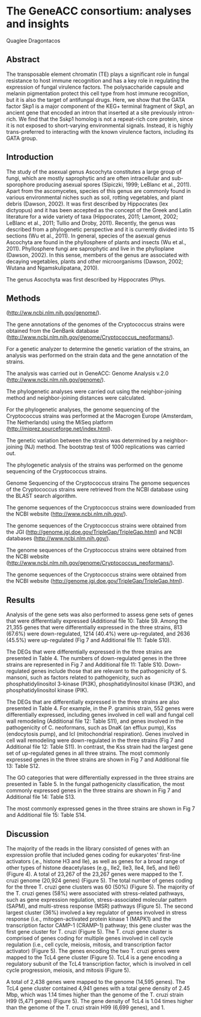 # The GeneACC consortium: analyses and insights
Quaglee Dragontacos


## Abstract
The transposable element chromatin (TE) plays a significant role in fungal resistance to host immune recognition and has a key role in regulating the expression of fungal virulence factors. The polysaccharide capsule and melanin pigmentation protect this cell type from host immune recognition, but it is also the target of antifungal drugs. Here, we show that the GATA factor Skp1 is a major component of the KEG+ terminal fragment of Skp1, an ancient gene that encoded an intron that inserted at a site previously intron-rich. We find that the Sskp1 homolog is not a repeat-rich core protein, since it is not exposed to short-varying environmental signals. Instead, it is highly trans-preferred to interacting with the known virulence factors, including its GATA group.


## Introduction
The study of the asexual genus Ascochyta constitutes a large group of fungi, which are mostly saprophytic and are often intracellular and sub-sporophore producing asexual spores (Sipiczki, 1999; LeBlanc et al., 2011). Apart from the ascomycetes, species of this genus are commonly found in various environmental niches such as soil, rotting vegetables, and plant debris (Dawson, 2002). It was first described by Hippocrates (lex dictyopus) and it has been accepted as the concept of the Greek and Latin literature for a wide variety of taxa (Hippocrates, 2011; Lamont, 2002; LeBlanc et al., 2011; Tullio and Droby, 2011). Recently, the genus was described from a phylogenetic perspective and it is currently divided into 15 sections (Wu et al., 2011). In general, species of the asexual genus Ascochyta are found in the phyllosphere of plants and insects (Wu et al., 2011). Phyllosphere fungi are saprophytic and live in the phylloplane (Dawson, 2002). In this sense, members of the genus are associated with decaying vegetables, plants and other microorganisms (Dawson, 2002; Wutana and Ngamskulipatana, 2010).

The genus Ascochyta was first described by Hippocrates (Phys.


## Methods
(http://ww.ncbi.nlm.nih.gov/genome/).

The gene annotations of the genomes of the Cryptococcus strains were obtained from the GenBank database (http://www.ncbi.nlm.nih.gov/genome/Cryptococcus_neoformans/).

For a genetic analyzer to determine the genetic variation of the strains, an analysis was performed on the strain data and the gene annotation of the strains.

The analysis was carried out in GeneACC: Genome Analysis v.2.0 (http://www.ncbi.nlm.nih.gov/genome/).

The phylogenetic analyses were carried out using the neighbor-joining method and neighbor-joining distances were calculated.

For the phylogenetic analyses, the genome sequencing of the Cryptococcus strains was performed at the Macrogen Europe (Amsterdam, The Netherlands) using the MiSeq platform (http://miprez.sourceforge.net/index.html).

The genetic variation between the strains was determined by a neighbor-joining (NJ) method. The bootstrap test of 1000 replications was carried out.

The phylogenetic analysis of the strains was performed on the genome sequencing of the Cryptococcus strains.

Genome Sequencing of the Cryptococcus strains
The genome sequences of the Cryptococcus strains were retrieved from the NCBI database using the BLAST search algorithm.

The genome sequences of the Cryptococcus strains were downloaded from the NCBI website (http://www.ncbi.nlm.nih.gov/).

The genome sequences of the Cryptococcus strains were obtained from the JGI (http://genome.jgi.doe.gov/TripleGap/TripleGap.html) and NCBI databases (http://www.ncbi.nlm.nih.gov/).

The genome sequences of the Cryptococcus strains were obtained from the NCBI website (http://www.ncbi.nlm.nih.gov/genome/Cryptococcus_neoformans/).

The genome sequences of the Cryptococcus strains were obtained from the NCBI website (http://genome.jgi.doe.gov/TripleGap/TripleGap.html).


## Results
Analysis of the gene sets was also performed to assess gene sets of genes that were differentially expressed (Additional file 10: Table S9. Among the 21,355 genes that were differentially expressed in the three strains, 813 (67.6%) were down-regulated, 1214 (40.4%) were up-regulated, and 2636 (45.5%) were up-regulated (Fig 7 and Additional file 11: Table S10).

The DEGs that were differentially expressed in the three strains are presented in Table 4. The numbers of down-regulated genes in the three strains are represented in Fig 7 and Additional file 11: Table S10. Down-regulated genes include those that are relevant to the pathogenicity of S. mansoni, such as factors related to pathogenicity, such as phosphatidylinositol 3-kinase (PI3K), phosphatidylinositol kinase (PI3K), and phosphatidylinositol kinase (PIK).

The DEGs that are differentially expressed in the three strains are also presented in Table 4. For example, in the P. graminis strain, 552 genes were differentially expressed, including genes involved in cell wall and fungal cell wall remodeling (Additional file 12: Table S11), and genes involved in the pathogenicity of C. neoformans, such as DnaK (an efflux pump), Kss (endocytosis pump), and Icl (mitochondrial respiration). Genes involved in cell wall remodeling were down-regulated in the three strains (Fig 7 and Additional file 12: Table S11). In contrast, the Kss strain had the largest gene set of up-regulated genes in all three strains. The most commonly expressed genes in the three strains are shown in Fig 7 and Additional file 13: Table S12.

The GO categories that were differentially expressed in the three strains are presented in Table 5. In the fungal pathogenicity classification, the most commonly expressed genes in the three strains are shown in Fig 7 and Additional file 14: Table S13.

The most commonly expressed genes in the three strains are shown in Fig 7 and Additional file 15: Table S14.


## Discussion
The majority of the reads in the library consisted of genes with an expression profile that included genes coding for eukaryotes' first-line activators (.e., histone H3 and Ile), as well as genes for a broad range of other types of histone deacetylases (e.g., Ile2, Ile3, Ile4, Ile5, and Ile6) (Figure 4). A total of 23,267 of the 23,267 genes were mapped to the T. cruzi genome (20,924 genes) (Figure 5). The total number of genes coding for the three T. cruzi gene clusters was 60 (50%) (Figure 5). The majority of the T. cruzi genes (58%) were associated with stress-related pathways, such as gene expression regulation, stress-associated molecular pattern (SAPM), and multi-stress response (MSR) pathways (Figure 5). The second largest cluster (36%) involved a key regulator of genes involved in stress response (i.e., mitogen-activated protein kinase 1 (MAPK1) and the transcription factor CAMP-1 (CRAMP-1) pathway; this gene cluster was the first gene cluster for T. cruzi (Figure 5). The T. cruzi gene cluster is comprised of genes coding for multiple genes involved in cell cycle regulation (i.e., cell cycle, meiosis, mitosis, and transcription factor activator) (Figure 5). The genes encoding the two T. cruzi genes were mapped to the TcL4 gene cluster (Figure 5). TcL4 is a gene encoding a regulatory subunit of the TcL4 transcription factor, which is involved in cell cycle progression, meiosis, and mitosis (Figure 5).

A total of 2,438 genes were mapped to the genome (14,595 genes). The TcL4 gene cluster contained 4,941 genes with a total gene density of 2.45 Mbp, which was 1.14 times higher than the genome of the T. cruzi strain H99 (5,471 genes) (Figure 5). The gene density of TcL4 is 1.04 times higher than the genome of the T. cruzi strain H99 (6,699 genes), and 1.

